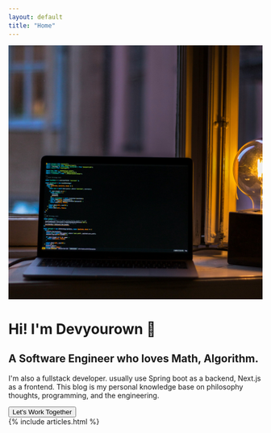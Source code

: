```yaml
---
layout: default
title: "Home"
---
```


<div class="bg-gray-800 rounded-2xl shadow-xl p-8 max-w-4xl flex">
    <img
        src="assets/images/main.jpg"
        class="rounded-xl w-1/2"
        alt="Workspace"
    />
    <div class="ml-6 w-1/2">
        <h1 class="text-4xl font-bold">Hi! I'm Devyourown 👋</h1>
        <h2 class="text-xl text-gray-400 mt-2">
            A Software Engineer who loves Math, Algorithm.
        </h2>
        <p class="mt-4 text-gray-300">
            I'm also a fullstack developer. usually use Spring boot as a
            backend, Next.js as a frontend. This blog is my personal knowledge
            base on philosophy thoughts, programming, and the engineering.
        </p>
        <button
            class="mt-6 bg-pink-600 px-6 py-2 rounded-lg text-white font-semibold hover:bg-pink-500"
        >
            Let's Work Together
        </button>
    </div>
</div>
<div>{% include articles.html %}</div>

